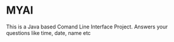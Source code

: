 # MYAI

This is a Java based Comand Line Interface Project.
Answers your questions like time, date, name etc
